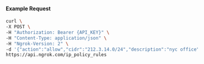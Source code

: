 <!-- Code generated for API Clients. DO NOT EDIT. -->

#### Example Request

```bash
curl \
-X POST \
-H "Authorization: Bearer {API_KEY}" \
-H "Content-Type: application/json" \
-H "Ngrok-Version: 2" \
-d '{"action":"allow","cidr":"212.3.14.0/24","description":"nyc office","ip_policy_id":"ipp_33MwveJx2hJDyZo0GEqD8VfX5n3"}' \
https://api.ngrok.com/ip_policy_rules
```
